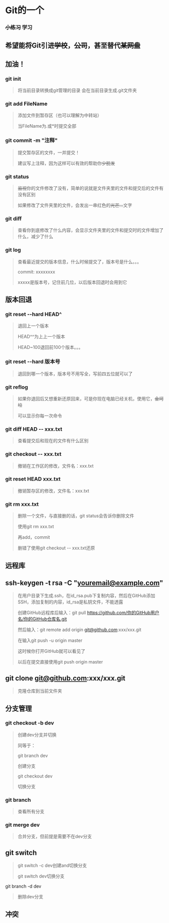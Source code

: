 # Git的一个

### ~~小练习~~ 学习

## 希望能将Git引进~~学校~~，~~公司~~，甚至替代~~某网盘~~

## 加油！

### git init

>   将当前目录转换成git管理的目录
>   会在当前目录生成.git文件夹

### git add FileName

>   添加文件到暂存区（也可以理解为中转站）
>
>   当FileName为.或*时提交全部

### git commit \-m "注释"

>   提交暂存区的文件，一并提交！
>
>   建议写上注释，因为这样可以有效的帮助你~~少脱发~~

### git status

>   ~~监视~~你的文件修改了没有，简单的说就是文件夹里的文件和提交后的文件有没有区别
>
>   如果修改了文件夹里的文件，会发出一串红色的~~光芒…~~文字

### git diff

>   查看你到底修改了什么内容，会显示文件夹里的文件和提交时的文件增加了什么，减少了什么

### git log

>   查看最近提交的版本信息，什么时候提交了，版本号是什么。。。
>
>   commit: xxxxxxxx
>
>   xxxxx是版本号，记住前几位，以后版本回退时会用到它

## 版本回退

### git reset \-\-hard HEAD^

>   退回上一个版本
>
>   HEAD^^为上上一个版本
>
>   HEAD~100退回前100个版本。。。

### git reset \-\-hard 版本号

>   退回到哪一个版本，版本号不用写全，写前四五位就可以了

### git reflog

>   如果你退回后又想重新还原回来，可是你现在电脑已经关机，使用它，~~金坷垃~~
>
>   可以显示你每一次命令

### git diff HEAD \-\- xxx.txt

>   查看提交后和现在的文件有什么区别

### git checkout \-\- xxx.txt

>   撤销在工作区的修改，文件名：xxx.txt

### git reset HEAD xxx.txt

>   撤销暂存区的修改，文件名：xxx.txt

### git rm xxx.txt

>   删除一个文件，与直接删的话，git status会告诉你删除文件
>
>   使用git rm xxx.txt
>
>   再add，commit
>
>   删错了使用git checkout -- xxx.txt还原

## 远程库

## ssh-keygen -t rsa -C "youremail@example.com"

>   在用户目录下生成.ssh，在id_rsa.pub下复制内容，然后在GitHub添加SSH，添加复制的内容，id_rsa是私钥文件，不能透露
>
>   创建GitHub远程库后输入：git pull https://github.com/你的GitHub用户名/你的GitHub仓库名.git
>
>   然后输入：git remote add origin git@github.com:xxx/xxx.git
>
>   在输入git push -u origin master
>
>   这时候你打开GitHub就可以看见了
>
>   以后在提交直接使用git push origin master
>
## git clone git@github.com:xxx/xxx.git

>   克隆仓库到当前文件夹

## 分支管理

### git checkout -b dev

>   创建dev分支并切换
>
>   同等于：
>
>   git branch dev
>
>   创建分支
>
>   git checkout dev
>
>   切换分支

### git branch

>   查看所有分支

### git merge dev

>   合并分支，但前提是需要不在dev分支

## git switch

>   git switch -c dev创建and切换分支
>
>   git switch dev切换分支

git branch -d dev

>   删除dev分支

## 冲突

## 
